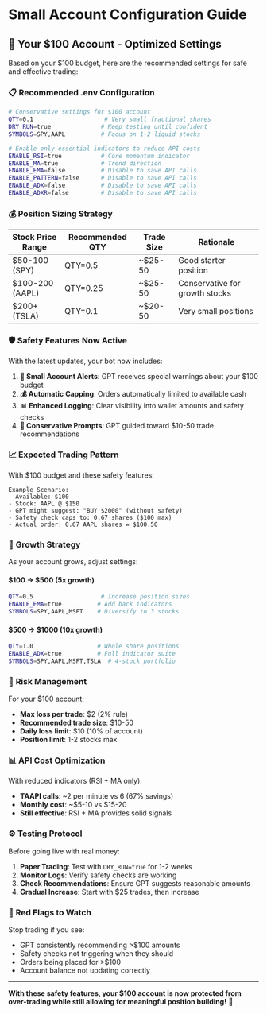 # Small Account Configuration Guide

## 🎯 **Your $100 Account - Optimized Settings**

Based on your $100 budget, here are the recommended settings for safe and effective trading:

### 📋 **Recommended .env Configuration**

```bash
# Conservative settings for $100 account
QTY=0.1                    # Very small fractional shares
DRY_RUN=true              # Keep testing until confident
SYMBOLS=SPY,AAPL          # Focus on 1-2 liquid stocks

# Enable only essential indicators to reduce API costs
ENABLE_RSI=true           # Core momentum indicator
ENABLE_MA=true            # Trend direction
ENABLE_EMA=false          # Disable to save API calls
ENABLE_PATTERN=false      # Disable to save API calls  
ENABLE_ADX=false          # Disable to save API calls
ENABLE_ADXR=false         # Disable to save API calls
```

### 💰 **Position Sizing Strategy**

| Stock Price Range | Recommended QTY | Trade Size | Rationale |
|-------------------|-----------------|------------|-----------|
| $50-100 (SPY)    | QTY=0.5        | ~$25-50   | Good starter position |
| $100-200 (AAPL)  | QTY=0.25       | ~$25-50   | Conservative for growth stocks |
| $200+ (TSLA)      | QTY=0.1        | ~$20-50   | Very small positions |

### 🛡️ **Safety Features Now Active**

With the latest updates, your bot now includes:

1. **🚨 Small Account Alerts**: GPT receives special warnings about your $100 budget
2. **💰 Automatic Capping**: Orders automatically limited to available cash
3. **📊 Enhanced Logging**: Clear visibility into wallet amounts and safety checks
4. **🎯 Conservative Prompts**: GPT guided toward $10-50 trade recommendations

### 📈 **Expected Trading Pattern**

With $100 budget and these safety features:

```
Example Scenario:
- Available: $100
- Stock: AAPL @ $150
- GPT might suggest: "BUY $2000" (without safety)
- Safety check caps to: 0.67 shares ($100 max)
- Actual order: 0.67 AAPL shares = $100.50
```

### 🔄 **Growth Strategy**

As your account grows, adjust settings:

#### **$100 → $500 (5x growth)**
```bash
QTY=0.5                   # Increase position sizes
ENABLE_EMA=true          # Add back indicators
SYMBOLS=SPY,AAPL,MSFT    # Diversify to 3 stocks
```

#### **$500 → $1000 (10x growth)**
```bash
QTY=1.0                  # Whole share positions
ENABLE_ADX=true          # Full indicator suite
SYMBOLS=SPY,AAPL,MSFT,TSLA  # 4-stock portfolio
```

### 🎯 **Risk Management**

For your $100 account:
- **Max loss per trade**: $2 (2% rule)
- **Recommended trade size**: $10-50
- **Daily loss limit**: $10 (10% of account)
- **Position limit**: 1-2 stocks max

### 📊 **API Cost Optimization**

With reduced indicators (RSI + MA only):
- **TAAPI calls**: ~2 per minute vs 6 (67% savings)
- **Monthly cost**: ~$5-10 vs $15-20
- **Still effective**: RSI + MA provides solid signals

### ⚙️ **Testing Protocol**

Before going live with real money:

1. **Paper Trading**: Test with `DRY_RUN=true` for 1-2 weeks
2. **Monitor Logs**: Verify safety checks are working
3. **Check Recommendations**: Ensure GPT suggests reasonable amounts
4. **Gradual Increase**: Start with $25 trades, then increase

### 🚨 **Red Flags to Watch**

Stop trading if you see:
- GPT consistently recommending >$100 amounts
- Safety checks not triggering when they should  
- Orders being placed for >$100
- Account balance not updating correctly

---

**With these safety features, your $100 account is now protected from over-trading while still allowing for meaningful position building!** 🎯
